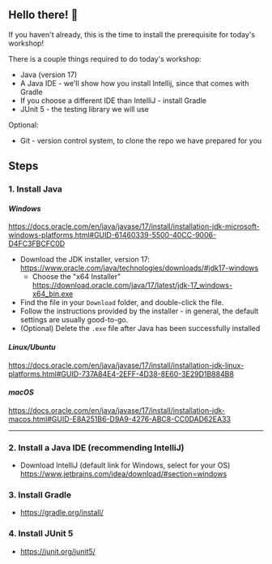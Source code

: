 ## Hello there! 👋 
If you haven't already, this is the time to install the prerequisite for today's workshop! 

There is a couple things required to do today's workshop: 
- Java (version 17) 
- A Java IDE - we'll show how you install Intellij, since that comes with Gradle
- If you choose a different IDE than IntelliJ - install Gradle
- JUnit 5 - the testing library we will use


Optional: 
- Git - version control system, to clone the repo we have prepared for you

## Steps

### 1. Install Java
#### *Windows* 
https://docs.oracle.com/en/java/javase/17/install/installation-jdk-microsoft-windows-platforms.html#GUID-61460339-5500-40CC-9006-D4FC3FBCFC0D

- Download the JDK installer, version 17: https://www.oracle.com/java/technologies/downloads/#jdk17-windows
    - Choose the "x64 Installer" https://download.oracle.com/java/17/latest/jdk-17_windows-x64_bin.exe
- Find the file in your `Download` folder, and double-click the file.
- Follow the instructions provided by the installer - in general, the default settings are usually good-to-go. 
- (Optional) Delete the `.exe` file after Java has been successfully installed 

#### *Linux/Ubuntu*
https://docs.oracle.com/en/java/javase/17/install/installation-jdk-linux-platforms.html#GUID-737A84E4-2EFF-4D38-8E60-3E29D1B884B8

#### *macOS* 
https://docs.oracle.com/en/java/javase/17/install/installation-jdk-macos.html#GUID-E8A251B6-D9A9-4276-ABC8-CC0DAD62EA33

---
### 2. Install a Java IDE (recommending IntelliJ)
- Download IntelliJ (default link for Windows, select for your OS) https://www.jetbrains.com/idea/download/#section=windows

### 3. Install Gradle 
- https://gradle.org/install/

### 4. Install JUnit 5
- https://junit.org/junit5/